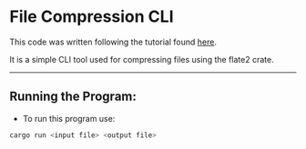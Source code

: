 # File Compression CLI

This code was written following the tutorial found [here](https://youtu.be/cSD3HzkvQoI?si=jjEnc-zensuBHg1Z).

It is a simple CLI tool used for compressing files using the flate2 crate.

--- 

## Running the Program:
* To run this program use:
```bash
cargo run <input file> <output file>
```
